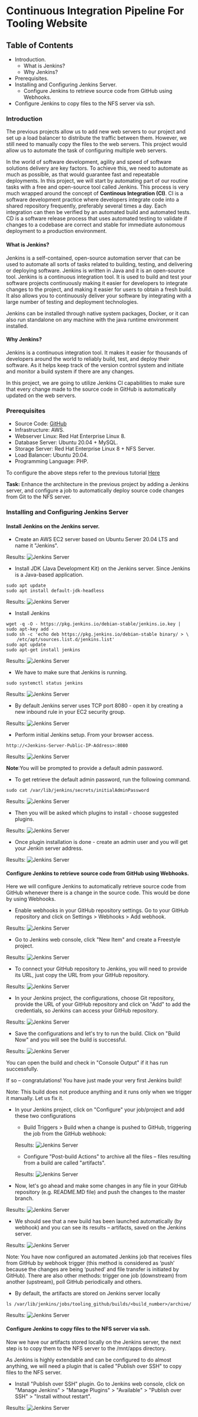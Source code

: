 # Continuous Integration Pipeline For Tooling Website


## Table of Contents
- Introduction.
    - What is Jenkins?
    - Why Jenkins?
- Prerequisites.
- Installing and Configuring Jenkins Server.
    - Configure Jenkins to retrieve source code from GitHub using Webhooks.
- Configure Jenkins to copy files to the NFS server via ssh.

### Introduction
The previous projects allow us to add new web servers to our project and set up a load balancer to distribute the traffic between them. However, we still need to manually copy the files to the web servers. This project would allow us to automate the task of configuring multiple web servers.

In the world of software development, agility and speed of software solutions delivery are key factors. To achieve this, we need to automate as much as possible, as that would guarantee fast and repeatable deployments. In this project, we will start by automating part of our routine tasks with a free and open-source tool called Jenkins.
This process is very much wrapped around the concept of <b>Continous Integration (CI)</b>.
CI is a software development practice where developers integrate code into a shared repository frequently, preferably several times a day. Each integration can then be verified by an automated build and automated tests. CD is a software release process that uses automated testing to validate if changes to a codebase are correct and stable for immediate autonomous deployment to a production environment.

#### What is Jenkins?
Jenkins is a self-contained, open-source automation server that can be used to automate all sorts of tasks related to building, testing, and delivering or deploying software. Jenkins is written in Java and it is an open-source tool. Jenkins is a continuous integration tool. It is used to build and test your software projects continuously making it easier for developers to integrate changes to the project, and making it easier for users to obtain a fresh build. It also allows you to continuously deliver your software by integrating with a large number of testing and deployment technologies.

Jenkins can be installed through native system packages, Docker, or it can also run standalone on any machine with the java runtime environment installed.

#### Why Jenkins?
Jenkins is a continuous integration tool. It makes it easier for thousands of developers around the world to reliably build, test, and deploy their software. As it helps keep track of the version control system and initiate and monitor a build system if there are any changes.

In this project, we are going to utilize Jenkins CI capabilities to make sure that every change made to the source code in GitHub is automatically updated on the web servers.

### Prerequisites
- Source Code: <a href="https://github.com/manny-uncharted/tooling.git">GitHub</a>
- Infrastructure: AWS.
- Webserver Linux: Red Hat Enterprise Linux 8.
- Database Server: Ubuntu 20.04 + MySQL.
- Storage Server: Red Hat Enterprise Linux 8 + NFS Server.
- Load Balancer: Ubuntu 20.04.
- Programming Language: PHP.

To configure the above steps refer to the previous tutorial <a href="https://github.com/manny-uncharted/configuring-apache-as-a-load-balancer.git">Here</a>

<b>Task:</b> Enhance the architecture in the previous project by adding a Jenkins server, and configure a job to automatically deploy source code changes from Git to the NFS server.


### Installing and Configuring Jenkins Server
#### Install Jenkins on the Jenkins server.
- Create an AWS EC2 server based on Ubuntu Server 20.04 LTS and name it "Jenkins".

Results:
![Jenkins Server](img/jenkins-load.png)

- Install JDK (Java Development Kit) on the Jenkins server. Since Jenkins is a Java-based application.
```
sudo apt update
sudo apt install default-jdk-headless
```

Results:
![Jenkins Server](img/jenkins-jdk.png)

- Install Jenkins
```
wget -q -O - https://pkg.jenkins.io/debian-stable/jenkins.io.key | sudo apt-key add -
sudo sh -c 'echo deb https://pkg.jenkins.io/debian-stable binary/ > \
    /etc/apt/sources.list.d/jenkins.list'
sudo apt update
sudo apt-get install jenkins
```

Results:
![Jenkins Server](img/jenkins-install.png)

- We have to make sure that Jenkins is running.
```
sudo systemctl status jenkins
```

Results:
![Jenkins Server](img/jenkins-status.png)

- By default Jenkins server uses TCP port 8080 - open it by creating a new inbound rule in your EC2 security group.

Results:
![Jenkins Server](img/jenkins-security.png)

- Perform initial Jenkins setup. From your browser access.
```
http://<Jenkins-Server-Public-IP-Address>:8080
```

Results:
![Jenkins Server](img/jenkins-setup.png)

<b>Note</b>:You will be prompted to provide a default admin password.

- To get retrieve the default admin password, run the following command.
```
sudo cat /var/lib/jenkins/secrets/initialAdminPassword
```

Results:
![Jenkins Server](img/jenkins-password.png)

- Then you will be asked which plugins to install - choose suggested plugins.

Results:
![Jenkins Server](img/jenkins-plugins.png)

- Once plugin installation is done - create an admin user and you will get your Jenkin server address.

Results:
![Jenkins Server](img/jenkins-admin.png)

#### Configure Jenkins to retrieve source code from GitHub using Webhooks.
Here we will configure Jenkins to automatically retrieve source code from GitHub whenever there is a change in the source code. This would be done by using Webhooks.

- Enable webhooks in your GitHub repository settings. Go to your GitHub repository and click on Settings > Webhooks > Add webhook.

Results:
![Jenkins Server](img/jenkins-webhook.png)

- Go to Jenkins web console, click "New Item" and create a Freestyle project.

Results:
![Jenkins Server](img/jenkins-project.png)

- To connect your GitHub repository to Jenkins, you will need to provide its URL, just copy the URL from your GitHub repository.

Results:
![Jenkins Server](img/jenkins-github-url.png)

- In your Jenkins project, the configurations, choose Git repository, provide the URL of your GitHub repository and click on "Add" to add the credentials, so Jenkins can access your GitHub repository.

Results:
![Jenkins Server](img/jenkins-credentials.png)

- Save the configurations and let's try to run the build. Click on "Build Now" and you will see the build is successful.

Results:
![Jenkins Server](img/jenkins-build.png)

You can open the build and check in "Console Output" if it has run successfully.

If so – congratulations! You have just made your very first Jenkins build!

Note: This build does not produce anything and it runs only when we trigger it manually. Let us fix it.

- In your Jenkins project, click on "Configure" your job/project and add these two configurations
    - Build Triggers > Build when a change is pushed to GitHub, triggering the job from the GitHub webhook:

    Results:
    ![Jenkins Server](img/jenkins-build-trigger.png)


    - Configure "Post-build Actions" to archive all the files – files resulting from a build are called "artifacts".

    Results:
    ![Jenkins Server](img/jenkins-post-build.png)


- Now, let's go ahead and make some changes in any file in your GitHub repository (e.g. README.MD file) and push the changes to the master branch.

Results:
![Jenkins Server](img/jenkins-commit.png)

- We should see that a new build has been launched automatically (by webhook) and you can see its results – artifacts, saved on the Jenkins server.

Results:
![Jenkins Server](img/jenkins-artifacts.png)

Note: You have now configured an automated Jenkins job that receives files from GitHub by webhook trigger (this method is considered as ‘push’ because the changes are being ‘pushed’ and file transfer is initiated by GitHub). There are also other methods: trigger one job (downstream) from another (upstream), poll GitHub periodically and others.

- By default, the artifacts are stored on Jenkins server locally
```
ls /var/lib/jenkins/jobs/tooling_github/builds/<build_number>/archive/
```

Results:
![Jenkins Server](img/jenkins-archive.png)



#### Configure Jenkins to copy files to the NFS server via ssh.
Now we have our artifacts stored locally on the Jenkins server, the next step is to copy them to the NFS server to the /mnt/apps directory.

As Jenkins is highly extendable and can be configured to do almost anything, we will need a plugin that is called "Publish over SSH" to copy files to the NFS server.

- Install "Publish over SSH" plugin. Go to Jenkins web console, click on "Manage Jenkins" > "Manage Plugins" > "Available" > "Publish over SSH" > "Install without restart".

Results:
![Jenkins Server](img/jenkins-plugin.png)